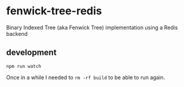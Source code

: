 # fenwick-tree-redis

Binary Indexed Tree (aka Fenwick Tree) implementation using a Redis backend


## development

`npm run watch`

Once in a while I needed to `rm -rf build` to be able to run again. 